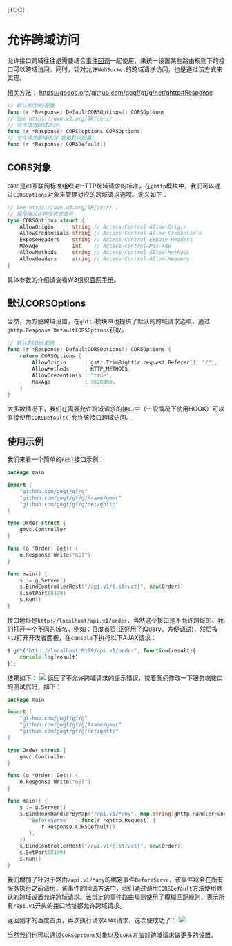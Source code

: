 [TOC]

# 允许跨域访问

允许接口跨域往往是需要结合[事件回调](net/ghttp/router/hook.md)一起使用，来统一设置某些路由规则下的接口可以跨域访问。同时，针对允许`WebSocket`的跨域请求访问，也是通过该方式来实现。

相关方法：
https://godoc.org/github.com/gogf/gf/g/net/ghttp#Response
```go
// 默认的CORS配置
func (r *Response) DefaultCORSOptions() CORSOptions
// See https://www.w3.org/TR/cors/ .
// 允许请求跨域访问.
func (r *Response) CORS(options CORSOptions)
// 允许请求跨域访问(使用默认配置).
func (r *Response) CORSDefault()
```

## CORS对象
`CORS`是`W3`互联网标准组织对HTTP跨域请求的标准，在`ghttp`模块中，我们可以通过`CORSOptions`对象来管理对应的跨域请求选项。定义如下：
```go
// See https://www.w3.org/TR/cors/ .
// 服务端允许跨域请求选项
type CORSOptions struct {
    AllowOrigin      string // Access-Control-Allow-Origin
    AllowCredentials string // Access-Control-Allow-Credentials
    ExposeHeaders    string // Access-Control-Expose-Headers
    MaxAge           int    // Access-Control-Max-Age
    AllowMethods     string // Access-Control-Allow-Methods
    AllowHeaders     string // Access-Control-Allow-Headers
}
```
具体参数的介绍请查看W3组织[官网手册](https://www.w3.org/TR/cors/)。

## 默认CORSOptions

当然，为方便跨域设置，在`ghttp`模块中也提供了默认的跨域请求选项，通过`ghttp.Response.DefaultCORSOptions`获取。
```go
// 默认的CORS配置
func (r *Response) DefaultCORSOptions() CORSOptions {
    return CORSOptions {
        AllowOrigin      : gstr.TrimRight(r.request.Referer(), "/"),
        AllowMethods     : HTTP_METHODS,
        AllowCredentials : "true",
        MaxAge           : 3628800,
    }
}
```
大多数情况下，我们在需要允许跨域请求的接口中（一般情况下使用HOOK）可以直接使用`CORSDefault()`允许该接口跨域访问。

## 使用示例
我们来看一个简单的`REST`接口示例：
```go
package main

import (
    "github.com/gogf/gf/g"
    "github.com/gogf/gf/g/frame/gmvc"
    "github.com/gogf/gf/g/net/ghttp"
)

type Order struct {
    gmvc.Controller
}

func (o *Order) Get() {
    o.Response.Write("GET")
}

func main() {
    s := g.Server()
    s.BindControllerRest("/api.v1/{.struct}", new(Order))
    s.SetPort(8199)
    s.Run()
}
```
接口地址是`http://localhost/api.v1/order`，当然这个接口是不允许跨域的。我们打开一个不同的域名，例如：百度首页(正好用了jQuery，方便调试)，然后按`F12`打开开发者面板，在`console`下执行以下AJAX请求：
```javascript
$.get("http://localhost:8199/api.v1/order", function(result){
    console.log(result)
});
```
结果如下：
![](/images/Selection_154.png)
返回了不允许跨域请求的提示错误，接着我们修改一下服务端接口的测试代码，如下：

```go
package main

import (
    "github.com/gogf/gf/g"
    "github.com/gogf/gf/g/frame/gmvc"
    "github.com/gogf/gf/g/net/ghttp"
)

type Order struct {
    gmvc.Controller
}

func (o *Order) Get() {
    o.Response.Write("GET")
}

func main() {
    s := g.Server()
    s.BindHookHandlerByMap("/api.v1/*any", map[string]ghttp.HandlerFunc {
       "BeforeServe"  : func(r *ghttp.Request) {
           r.Response.CORSDefault()
       },
    })
    s.BindControllerRest("/api.v1/{.struct}", new(Order))
    s.SetPort(8199)
    s.Run()
}
```
我们增加了针对于路由`/api.v1/*any`的绑定事件`BeforeServe`，该事件将会在所有服务执行之前调用，该事件的回调方法中，我们通过调用`CORSDefault`方法使用默认的跨域设置允许跨域请求。该绑定的事件路由规则使用了模糊匹配规则，表示所有`/api.v1`开头的接口地址都允许跨域请求。

返回刚才的百度首页，再次执行请求`AJAX`请求，这次便成功了：
![](/images/Selection_155.png)

当然我们也可以通过`CORSOptions`对象以及`CORS`方法对跨域请求做更多的设置。
